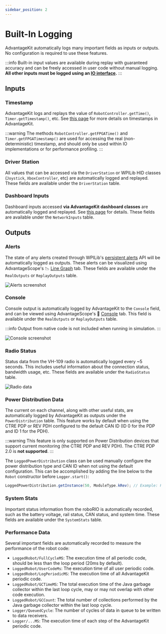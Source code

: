```yaml
---
sidebar_position: 2
---
```


# Built-In Logging

AdvantageKit automatically logs many important fields as inputs or outputs. No configuration is required to use these features.

:::info
Built-in input values are available during replay with guaranteed accuracy and can be freely accessed in user code without manual logging. **All other inputs must be logged using an [IO interface](./recording-inputs/io-interfaces.md).**
:::

## Inputs

### Timestamp

AdvantageKit logs and replays the value of `RobotController.getTime()`, `Timer.getTimestamp()`, etc. See [this page](./deterministic-timestamps.md) for more details on timestamps in AdvantageKit.

:::warning
The methods `RobotController.getFPGATime()` and `Timer.getFPGATimestamp()` are used for accessing the real (non-deterministic) timestamp, and should only be used within IO implementations or for performance profiling.
:::

### Driver Station

All values that can be accessed via the `DriverStation` or WPILib HID classes (`Joystick`, `XboxController`, etc) are automatically logged and replayed. These fields are available under the `DriverStation` table.

### Dashboard Inputs

Dashboard inputs accessed **via AdvantageKit dashboard classes** are automatically logged and replayed. See [this page](./recording-inputs/dashboard-inputs.md) for details. These fields are available under the `NetworkInputs` table.

## Outputs

### Alerts

The state of any alerts created through WPILib's [persistent alerts](https://docs.wpilib.org/en/latest/docs/software/telemetry/persistent-alerts.html) API will be automatically logged as outputs. These alerts can be visualized using AdvantageScope's 📉 [Line Graph](https://docs.advantagescope.org/tab-reference/line-graph) tab. These fields are available under the `RealOutputs` or `ReplayOutputs` table.

![Alerts screenshot](img/alerts-1.png)

### Console

Console output is automatically logged by AdvantageKit to the `Console` field, and can be viewed using AdvantageScope's 💬 [Console](https://docs.advantagescope.org/tab-reference/console) tab. This field is available under the `RealOutputs` or `ReplayOutputs` table.

:::info
Output from native code is not included when running in simulation.
:::

![Console screenshot](img/console-1.png)

### Radio Status

Status data from the VH-109 radio is automatically logged every ~5 seconds. This includes useful information about the connection status, bandwidth usage, etc. These fields are available under the `RadioStatus` table.

![Radio data](img/radio-1.png)

### Power Distribution Data

The current on each channel, along with other useful stats, are automatically logged by AdvantageKit as outputs under the `PowerDistribution` table. This feature works by default when using the CTRE PDP or REV PDH configured to the default CAN ID (ID 0 for the PDP and ID 1 for the PDH).

:::warning
This feature is only supported on Power Distribution devices that support current monitoring (the CTRE PDP and REV PDH). The CTRE PDP 2.0 is **not supported**.
:::

The `LoggedPowerDistribution` class can be used manually configure the power distribution type and CAN ID when not using the default configuration. This can be accomplished by adding the line below to the `Robot` constructor before `Logger.start()`:

```java
LoggedPowerDistribution.getInstance(50, ModuleType.kRev); // Example: PDH on CAN ID 50
```

### System Stats

Important status information from the roboRIO is automatically recorded, such as the battery voltage, rail status, CAN status, and system time. These fields are available under the `SystemStats` table.

### Performance Data

Several important fields are automatically recorded to measure the performance of the robot code:

- `LoggedRobot/FullCycleMS`: The execution time of all periodic code, should be less than the loop period (20ms by default).
- `LoggedRobot/UserCodeMs`: The execution time of all user periodic code.
- `LoggedRobot/LogPeriodicMS`: The execution time of all AdvantageKit periodic code.
- `LoggedRobot/GCTimeMS`: The total execution time of the Java garbage collector within the last loop cycle, may or may not overlap with other code execution.
- `LoggedRobot/GCCount`: The total number of collections performed by the Java garbage collector within the last loop cycle.
- `Logger/QueuedCycle`: The number of cycles of data in queue to be written to data receivers.
- `Logger/...MS`: The execution time of each step of the AdvantageKit periodic code.
